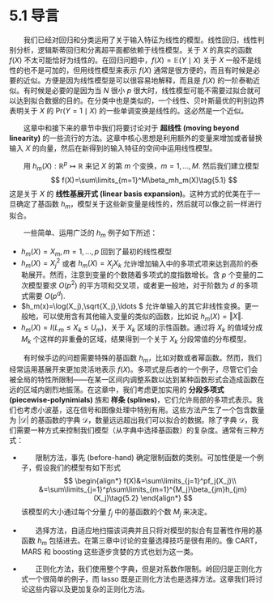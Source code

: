 # 5.1 导言

<style>p{text-indent:2em;2}</style>

我们已经对回归和分类运用了关于输入特征为线性的模型。线性回归，线性判别分析，逻辑斯蒂回归和分离超平面都依赖于线性模型。关于 $X$ 的真实的函数 $f(X)$ 不太可能恰好为线性的。在回归问题中，$f(X)=\mathbb{E}(Y\mid X)$ 关于 $X$ 一般不是线性的也不是可加的，但用线性模型来表示 $f(X)$ 通常是很方便的，而且有时候是必要的近似。方便是因为线性模型是可以很容易地解释，而且是 $f(X)$ 的一阶泰勒近似。有时候是必要的是因为当 $N$ 很小 $p$ 很大时，线性模型可能不需要过拟合就可以达到拟合数据的目的。在分类中也是类似的，一个线性、贝叶斯最优的判别边界表明关于 $X$ 的 $\mathrm{Pr}(Y=1\mid X)$ 的一些单调变换是线性的。这必然是一个近似。

这章中和接下来的章节中我们将要讨论对于 **超线性 (moving beyond linearity)** 的一些流行的方法。这章中核心思想是利用额外的变量来增加或者替换输入 $X$ 的向量，然后在新得到的输入特征的空间中运用线性模型。

用 $h_m(X):\mathbb{R}^p\longmapsto \mathbb{R}$ 来记 $X$ 的第 $m$ 个变换，$m=1,\ldots, M.$ 然后我们建立模型
$$
f(X)=\sum\limits_{m=1}^M\beta_mh_m(X)\tag{5.1}
$$
这是关于 $X$ 的 **线性基展开式 (linear basis expansion)**。这种方式的优美在于一旦确定了基函数 $h_m$，模型关于这些新变量是线性的，然后就可以像之前一样进行拟合。

一些简单、运用广泛的 $h_m$ 例子如下所述：

- $h_m(X)=X_m,m=1,\ldots,p$ 回到了最初的线性模型
- $h_m(X)=X_j^2$ 或者 $h_m(X)=X_jX_k$ 允许增加输入中的多项式项来达到高阶的泰勒展开。然而，注意到变量的个数随着多项式的度指数增长。含 $p$ 个变量的二次模型要求 $O(p^2)$ 的平方项和交叉项，或者更一般地，对于阶数为 $d$ 的多项式需要 $O(p^d)$.
- $h_m(x)=\log(X_j),\sqrt{X_j},\ldots $ 允许单输入的其它非线性变换。更一般地，可以使用含有其他输入变量的类似的函数，比如说  $h_m(X)=\Vert X\Vert$.
- $h_m(X)=I(L_m\le X_k\le U_m)$，关于 $X_k$ 区域的示性函数。通过将 $X_k$ 的值域分成 $M_k$ 个这样的非重叠的区域，结果得到一个关于 $X_k$ 分段常值的分布模型。

有时候手边的问题需要特殊的基函数 $h_m$，比如对数或者幂函数。然而，我们经常运用基展开来更加灵活地表示 $f(X)$。多项式是后者的一个例子，尽管它们会被全局的特性所限制——在某一区间内调整系数以达到某种函数形式会造成函数在远的区域内剧烈地振荡。在这章中，我们考虑更加实用的 **分段多项式 (piecewise-polynimials)** 族和 **样条 (splines)**，它们允许局部的多项式表示。我们也考虑小波基，这在信号和图像处理中特别有用。这些方法产生了一个包含数量为 $\vert\mathcal D\vert$ 的基函数的字典 $\mathcal D$，数量远远超出我们可以拟合的数据。除了字典 $\mathcal D$，我们需要一种方式来控制我们模型（从字典中选择基函数）的复杂度。通常有三种方式：

- 限制方法，事先 (before-hand) 确定限制函数的类别。可加性便是一个例子，假设我们的模型有如下形式
  $$
  \begin{align*}
  f(X)&=\sum\limits_{j=1}^pf_j(X_j)\\
  &=\sum\limits_{j=1}^p\sum\limits_{m=1}^{M_j}\beta_{jm}h_{jm}(X_j)\tag{5.2}
  \end{align*}
  $$
  该模型的大小通过每个分量 $f_j$ 中的基函数的个数 $M_j$ 来决定。

- 选择方法，自适应地扫描该词典并且只将对模型的拟合有显著性作用的基函数 $h_m$ 包括进去。在第三章中讨论的变量选择技巧是很有用的。像 CART，MARS 和 boosting 这些逐步贪婪的方式也划为这一类。

- 正则化方法，我们使用整个字典，但是对系数作限制。岭回归是正则化方式一个很简单的例子，而 lasso 既是正则化方法也是选择方法。这章我们将讨论这些内容以及更加复杂的正则化方法。
